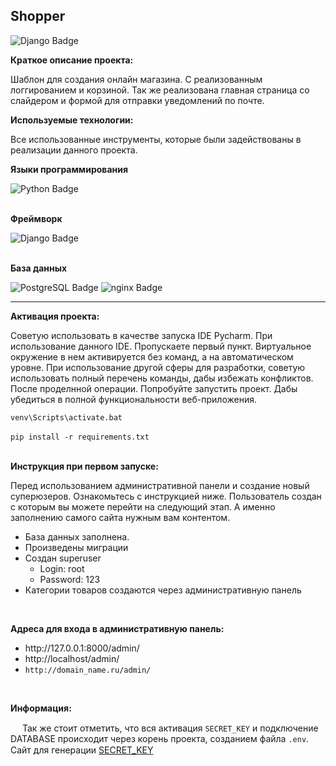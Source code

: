 ## Shopper
<img src="https://img.shields.io/badge/django 5.0-black?style=for-the-badge&logo=django&logoColor=white" alt="Django Badge"/> 
<strong><p>Краткое описание проекта:</p></strong>
Шаблон для создания онлайн магазина. С реализованным логгированием и корзиной. Так же реализована главная страница со слайдером и формой для отправки уведомлений по почте.

<BR>

<strong><p>Используемые технологии:</p></strong>
  <p>Все использованные инструменты, которые были задействованы в реализации данного проекта.</p>
<div>
<p><strong>Языки программирования</strong></p>
  <a>
    <img src="https://img.shields.io/badge/python-346c99?style=for-the-badge&logo=python&logoColor=fecd3a" alt="Python Badge"/>
  </a>
<br>
<br>  
<p><strong>Фреймворк</strong></p>

<a>
    <img src="https://img.shields.io/badge/django-%23092E20.svg?style=for-the-badge&logo=django&logoColor=white" alt="Django Badge"/>
</a>
<br>
<br>
<p><strong>База данных</strong></p>
<a>
  <img src="https://img.shields.io/badge/postgresql-316093?style=for-the-badge&logo=postgresql&logoColor=white" alt="PostgreSQL Badge"/>
</a>
<a>
    <img src="https://img.shields.io/badge/sqlite-3f9cd8?style=for-the-badge&logo=sqlite&logoColor=white" alt="nginx Badge"/>
</a>

</div>

<hr>
<strong><p>Активация проекта:</p></strong>
<p>Советую использовать в качестве запуска IDE Pycharm. При использование данного IDE. Пропускаете первый пункт. Виртуальное окружение в нем активируется без команд, а на автоматическом уровне.
При использование другой сферы для разработки, советую использовать полный перечень команды, дабы избежать конфликтов. После проделнной операции. Попробуйте запустить проект. Дабы убедиться
в полной функциональности веб-приложения.</p>
<code>venv\Scripts\activate.bat</code>
<br>
<br>
<code>pip install -r requirements.txt</code>
<br>
<br>

<strong><p>Инструкция при первом запуске:</p></strong>
<p>Перед использованием административной панели и создание новый суперюзеров. Ознакомьтесь с инструкцией ниже. Пользователь создан с которым вы можете перейти на следующий этап. А именно заполнению
самого сайта нужным вам контентом.</p>
<ul>
<li>База данных заполнена.</li>
<li>Произведены миграции</li>
<li>Создан superuser
<ul>
<li>Login: root</li>
<li>Password: 123</li>
</ul></li>
<li>Категории товаров создаются через административную панель</li>
</ul>

<br>
<strong><p>Адреса для входа в административную панель:</p></strong>
<ul>
<li>http://127.0.0.1:8000/admin/</li>
<li>http://localhost/admin/</li>
<li><code>http://domain_name.ru/admin/</code></li>
</ul>
<br>
<strong><p>Информация:</p></strong>
<p><img src="https://cdn-icons-png.flaticon.com/512/25/25333.png" width="15px"> Так же стоит отметить, что вся активация <code>SECRET_KEY</code> и подключение DATABASE происходит через корень проекта, созданием файла <code>.env</code>. Сайт для генерации <a href="https://djecrety.ir/">SECRET_KEY</a> <img src="https://cdn-icons-png.flaticon.com/512/25/25333.png" width="15px"></p>
